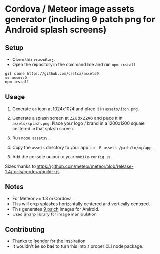 # Cordova / Meteor image assets generator (including 9 patch png for Android splash screens)

## Setup

- Clone this repository.
- Open the repository in the command line and run `npm install`

```
git clone https://github.com/cestca/assets9
cd assets9
npm install
```

## Usage

1. Generate an icon at 1024x1024 and place it in `assets/icon.png`.

2. Generate a splash screen at 2208x2208 and place it in `assets/splash.png`.
Place your logo / brand in a 1200x1200 square centered in that splash screen.

3. Run `node assets9`.

4. Copy the `assets` directory to your app: `cp -R assets /path/to/my/app`.

5. Add the console output to your `mobile-config.js`

Sizes thanks to https://github.com/meteor/meteor/blob/release-1.4/tools/cordova/builder.js

## Notes

- For Meteor >= 1.3 or Cordova
- This will crop splashes horizontally centered and vertically centered.
- This generates [9 patch](https://developer.android.com/guide/topics/graphics/2d-graphics.html#nine-patch) images for Android.
- Uses [Sharp](https://github.com/lovell/sharp) library for image manipulation

## Contributing

- Thanks to [Ipender](https://github.com/lpender/meteor-assets) for the inspiration
- It wouldn't be so bad to turn this into a proper CLI node package.
